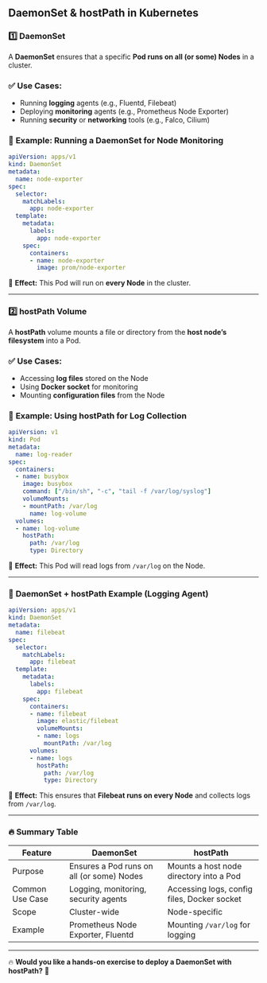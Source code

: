 ## **DaemonSet & hostPath in Kubernetes**  

### **1️⃣ DaemonSet**  
A **DaemonSet** ensures that a specific **Pod runs on all (or some) Nodes** in a cluster.  

### ✅ **Use Cases:**  
- Running **logging** agents (e.g., Fluentd, Filebeat)  
- Deploying **monitoring** agents (e.g., Prometheus Node Exporter)  
- Running **security** or **networking** tools (e.g., Falco, Cilium)  

### 🔹 **Example: Running a DaemonSet for Node Monitoring**  
```yaml
apiVersion: apps/v1
kind: DaemonSet
metadata:
  name: node-exporter
spec:
  selector:
    matchLabels:
      app: node-exporter
  template:
    metadata:
      labels:
        app: node-exporter
    spec:
      containers:
      - name: node-exporter
        image: prom/node-exporter
```
🚀 **Effect:** This Pod will run on **every Node** in the cluster.

---

### **2️⃣ hostPath Volume**  
A **hostPath** volume mounts a file or directory from the **host node’s filesystem** into a Pod.  

### ✅ **Use Cases:**  
- Accessing **log files** stored on the Node  
- Using **Docker socket** for monitoring  
- Mounting **configuration files** from the Node  

### 🔹 **Example: Using hostPath for Log Collection**  
```yaml
apiVersion: v1
kind: Pod
metadata:
  name: log-reader
spec:
  containers:
  - name: busybox
    image: busybox
    command: ["/bin/sh", "-c", "tail -f /var/log/syslog"]
    volumeMounts:
    - mountPath: /var/log
      name: log-volume
  volumes:
  - name: log-volume
    hostPath:
      path: /var/log
      type: Directory
```
🚀 **Effect:** This Pod will read logs from `/var/log` on the Node.

---

### 🎯 **DaemonSet + hostPath Example (Logging Agent)**  
```yaml
apiVersion: apps/v1
kind: DaemonSet
metadata:
  name: filebeat
spec:
  selector:
    matchLabels:
      app: filebeat
  template:
    metadata:
      labels:
        app: filebeat
    spec:
      containers:
      - name: filebeat
        image: elastic/filebeat
        volumeMounts:
        - name: logs
          mountPath: /var/log
      volumes:
      - name: logs
        hostPath:
          path: /var/log
          type: Directory
```
🚀 **Effect:** This ensures that **Filebeat runs on every Node** and collects logs from `/var/log`.  

---

### **🔥 Summary Table**  
| Feature | DaemonSet | hostPath |
|---------|----------|---------|
| Purpose | Ensures a Pod runs on all (or some) Nodes | Mounts a host node directory into a Pod |
| Common Use Case | Logging, monitoring, security agents | Accessing logs, config files, Docker socket |
| Scope | Cluster-wide | Node-specific |
| Example | Prometheus Node Exporter, Fluentd | Mounting `/var/log` for logging |

---

🔥 **Would you like a hands-on exercise to deploy a DaemonSet with hostPath?** 🚀